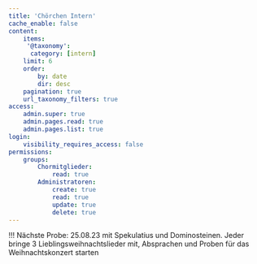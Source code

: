 ```yaml
---
title: 'Chörchen Intern'
cache_enable: false
content:
    items:
     '@taxonomy':
      category: [intern]    
    limit: 6
    order:
        by: date
        dir: desc
    pagination: true
    url_taxonomy_filters: true
access:
    admin.super: true
    admin.pages.read: true
    admin.pages.list: true
login:
    visibility_requires_access: false
permissions:
    groups:
        Chormitglieder:
            read: true
        Administratoren:
            create: true
            read: true
            update: true
            delete: true
---
```


!!! Nächste Probe: 25.08.23 mit Spekulatius und Dominosteinen.  Jeder bringe 3 Lieblingsweihnachtslieder mit, Absprachen und Proben für das Weihnachtskonzert starten